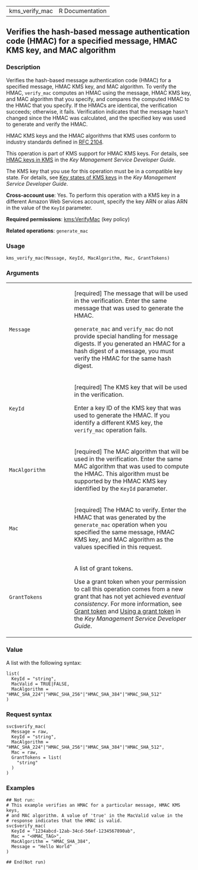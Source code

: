 <table style="width: 100%;">
<tbody>
<tr class="odd">
<td>kms_verify_mac</td>
<td style="text-align: right;">R Documentation</td>
</tr>
</tbody>
</table>

## Verifies the hash-based message authentication code (HMAC) for a specified message, HMAC KMS key, and MAC algorithm

### Description

Verifies the hash-based message authentication code (HMAC) for a
specified message, HMAC KMS key, and MAC algorithm. To verify the HMAC,
`verify_mac` computes an HMAC using the message, HMAC KMS key, and MAC
algorithm that you specify, and compares the computed HMAC to the HMAC
that you specify. If the HMACs are identical, the verification succeeds;
otherwise, it fails. Verification indicates that the message hasn't
changed since the HMAC was calculated, and the specified key was used to
generate and verify the HMAC.

HMAC KMS keys and the HMAC algorithms that KMS uses conform to industry
standards defined in [RFC
2104](https://datatracker.ietf.org/doc/html/rfc2104).

This operation is part of KMS support for HMAC KMS keys. For details,
see [HMAC keys in
KMS](https://docs.aws.amazon.com/kms/latest/developerguide/hmac.html) in
the *Key Management Service Developer Guide*.

The KMS key that you use for this operation must be in a compatible key
state. For details, see [Key states of KMS
keys](https://docs.aws.amazon.com/kms/latest/developerguide/key-state.html)
in the *Key Management Service Developer Guide*.

**Cross-account use**: Yes. To perform this operation with a KMS key in
a different Amazon Web Services account, specify the key ARN or alias
ARN in the value of the `KeyId` parameter.

**Required permissions**:
[kms:VerifyMac](https://docs.aws.amazon.com/kms/latest/developerguide/kms-api-permissions-reference.html)
(key policy)

**Related operations**: `generate_mac`

### Usage

    kms_verify_mac(Message, KeyId, MacAlgorithm, Mac, GrantTokens)

### Arguments

<table>
<colgroup>
<col style="width: 35%" />
<col style="width: 65%" />
</colgroup>
<tbody>
<tr class="odd">
<td><code id="kms_verify_mac_:_Message">Message</code></td>
<td><p>[required] The message that will be used in the verification.
Enter the same message that was used to generate the HMAC.</p>
<p><code>generate_mac</code> and <code>verify_mac</code> do not provide
special handling for message digests. If you generated an HMAC for a
hash digest of a message, you must verify the HMAC for the same hash
digest.</p></td>
</tr>
<tr class="even">
<td><code id="kms_verify_mac_:_KeyId">KeyId</code></td>
<td><p>[required] The KMS key that will be used in the verification.</p>
<p>Enter a key ID of the KMS key that was used to generate the HMAC. If
you identify a different KMS key, the <code>verify_mac</code> operation
fails.</p></td>
</tr>
<tr class="odd">
<td><code id="kms_verify_mac_:_MacAlgorithm">MacAlgorithm</code></td>
<td><p>[required] The MAC algorithm that will be used in the
verification. Enter the same MAC algorithm that was used to compute the
HMAC. This algorithm must be supported by the HMAC KMS key identified by
the <code>KeyId</code> parameter.</p></td>
</tr>
<tr class="even">
<td><code id="kms_verify_mac_:_Mac">Mac</code></td>
<td><p>[required] The HMAC to verify. Enter the HMAC that was generated
by the <code>generate_mac</code> operation when you specified the same
message, HMAC KMS key, and MAC algorithm as the values specified in this
request.</p></td>
</tr>
<tr class="odd">
<td><code id="kms_verify_mac_:_GrantTokens">GrantTokens</code></td>
<td><p>A list of grant tokens.</p>
<p>Use a grant token when your permission to call this operation comes
from a new grant that has not yet achieved <em>eventual
consistency</em>. For more information, see <a
href="https://docs.aws.amazon.com/kms/latest/developerguide/grants.html#grant_token">Grant
token</a> and <a
href="https://docs.aws.amazon.com/kms/latest/developerguide/grant-manage.html#using-grant-token">Using
a grant token</a> in the <em>Key Management Service Developer
Guide</em>.</p></td>
</tr>
</tbody>
</table>

### Value

A list with the following syntax:

    list(
      KeyId = "string",
      MacValid = TRUE|FALSE,
      MacAlgorithm = "HMAC_SHA_224"|"HMAC_SHA_256"|"HMAC_SHA_384"|"HMAC_SHA_512"
    )

### Request syntax

    svc$verify_mac(
      Message = raw,
      KeyId = "string",
      MacAlgorithm = "HMAC_SHA_224"|"HMAC_SHA_256"|"HMAC_SHA_384"|"HMAC_SHA_512",
      Mac = raw,
      GrantTokens = list(
        "string"
      )
    )

### Examples

    ## Not run: 
    # This example verifies an HMAC for a particular message, HMAC KMS keys,
    # and MAC algorithm. A value of 'true' in the MacValid value in the
    # response indicates that the HMAC is valid.
    svc$verify_mac(
      KeyId = "1234abcd-12ab-34cd-56ef-1234567890ab",
      Mac = "<HMAC_TAG>",
      MacAlgorithm = "HMAC_SHA_384",
      Message = "Hello World"
    )

    ## End(Not run)
